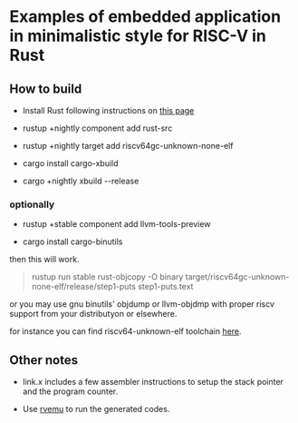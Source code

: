 # Examples of embedded application in minimalistic style for RISC-V in Rust

## How to build

* Install Rust  following instructions on [this page](https://www.rust-lang.org/tools/install)

* rustup +nightly component add rust-src

* rustup +nightly target add riscv64gc-unknown-none-elf

* cargo install cargo-xbuild 

* cargo +nightly xbuild --release

### optionally

  * rustup +stable component add llvm-tools-preview

  * cargo install cargo-binutils

then this will work.

> rustup run stable rust-objcopy -O binary target/riscv64gc-unknown-none-elf/release/step1-puts step1-puts.text

or you may use gnu binutils' objdump or llvm-objdmp with proper riscv support from your distributyon or elsewhere.

for instance you can find riscv64-unknown-elf toolchain [here](https://github.com/kendryte/kendryte-gnu-toolchain/releases).

## Other notes

* link.x includes a few assembler instructions to setup the stack pointer and the program counter.

* Use [rvemu](https://crates.io/crates/rvemu) to run the generated codes.

